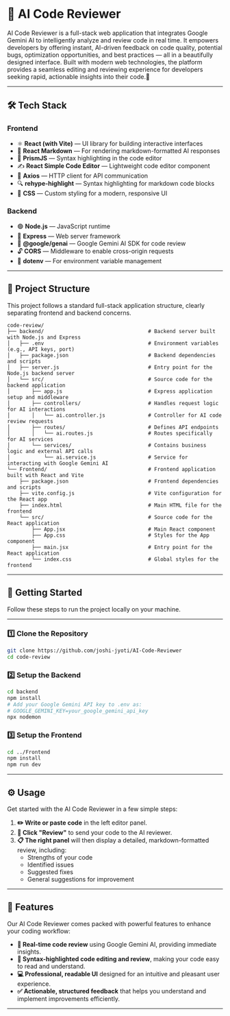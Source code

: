 # 🤖 AI Code Reviewer

AI Code Reviewer is a full-stack web application that integrates Google Gemini AI to intelligently analyze and review code in real time. It empowers developers by offering instant, AI-driven feedback on code quality, potential bugs, optimization opportunities, and best practices — all in a beautifully designed interface. Built with modern web technologies, the platform provides a seamless editing and reviewing experience for developers seeking rapid, actionable insights into their code.🚀

---

## 🛠️ Tech Stack

### Frontend

- ⚛️ **React (with Vite)** — UI library for building interactive interfaces  
- 📝 **React Markdown** — For rendering markdown-formatted AI responses  
- 🌈 **PrismJS** — Syntax highlighting in the code editor  
- ✍️ **React Simple Code Editor** — Lightweight code editor component  
- 📡 **Axios** — HTTP client for API communication  
- 🔍 **rehype-highlight** — Syntax highlighting for markdown code blocks  
- 🎨 **CSS** — Custom styling for a modern, responsive UI  

### Backend

- 🟢 **Node.js** — JavaScript runtime  
- 🚂 **Express** — Web server framework  
- 🤖 **@google/genai** — Google Gemini AI SDK for code review  
- 🔓 **CORS** — Middleware to enable cross-origin requests  
- 🔐 **dotenv** — For environment variable management  

---


## 📂 Project Structure

This project follows a standard full-stack application structure, clearly separating frontend and backend concerns.

```
code-review/
├── backend/                                  # Backend server built with Node.js and Express
│   ├── .env                                  # Environment variables (e.g., API keys, port)
│   ├── package.json                          # Backend dependencies and scripts
│   ├── server.js                             # Entry point for the Node.js backend server
│   └── src/                                  # Source code for the backend application
│       ├── app.js                            # Express application setup and middleware
│       ├── controllers/                      # Handles request logic for AI interactions
│       │   └── ai.controller.js              # Controller for AI code review requests
│       ├── routes/                           # Defines API endpoints
│       │   └── ai.routes.js                  # Routes specifically for AI services
│       └── services/                         # Contains business logic and external API calls
│           └── ai.service.js                 # Service for interacting with Google Gemini AI
└── Frontend/                                 # Frontend application built with React and Vite
    ├── package.json                          # Frontend dependencies and scripts
    ├── vite.config.js                        # Vite configuration for the React app
    ├── index.html                            # Main HTML file for the frontend
    └── src/                                  # Source code for the React application
        ├── App.jsx                           # Main React component
        ├── App.css                           # Styles for the App component
        ├── main.jsx                          # Entry point for the React application
        └── index.css                         # Global styles for the frontend
```

---

## 🚀 Getting Started

Follow these steps to run the project locally on your machine.

---

### 1️⃣ Clone the Repository

```bash
git clone https://github.com/joshi-jyoti/AI-Code-Reviewer
cd code-review
```

### 2️⃣ Setup the Backend

```bash
cd backend
npm install
# Add your Google Gemini API key to .env as:
# GOOGLE_GEMINI_KEY=your_google_gemini_api_key
npx nodemon
```
### 3️⃣ Setup the Frontend

```bash
cd ../Frontend
npm install
npm run dev
```
---

## ⚙️ Usage

Get started with the AI Code Reviewer in a few simple steps:

1.  **✏️ Write or paste code** in the left editor panel.
2.  **🚀 Click "Review"** to send your code to the AI reviewer.
3.  **📋 The right panel** will then display a detailed, markdown-formatted review, including:
    * Strengths of your code
    * Identified issues
    * Suggested fixes
    * General suggestions for improvement

---

## 🌟 Features

Our AI Code Reviewer comes packed with powerful features to enhance your coding workflow:

* **🤖 Real-time code review** using Google Gemini AI, providing immediate insights.
* **🌈 Syntax-highlighted code editing and review**, making your code easy to read and understand.
* **💻 Professional, readable UI** designed for an intuitive and pleasant user experience.
* **✅ Actionable, structured feedback** that helps you understand and implement improvements efficiently.

---






